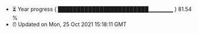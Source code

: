 - ⏳ Year progress { ████████████████████████▁▁▁▁▁▁ } 81.54 %
- ⏰ Updated on Mon, 25 Oct 2021 15:18:11 GMT

